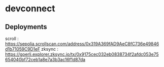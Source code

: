 # devconnect

## Deployments 
scroll : https://sepolia.scrollscan.com/address/0x319A369fAD9AeC8fC736e49846d1b71059C9D1eF
zksync : https://goerli.explorer.zksync.io/tx/0x9175cec032eb0838734f2afdc053e75654040bf72ceb1a8e7a3b3ac16f1d87da
